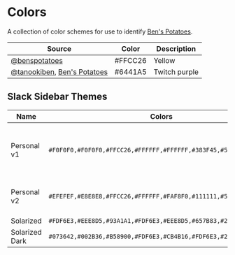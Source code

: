 # Colors

A collection of color schemes for use to identify [Ben's
Potatoes](http://benspotatoes.com).

| Source | Color | Description |
|--------|-------|-------------|
| [@benspotatoes](http://twitter.com/benspotatoes) | #FFCC26 | Yellow |
| [@tanookiben](http://twitter.com/tanookiben), [Ben's Potatoes](http://benspotatoes.com) | #6441A5 | Twitch purple | 

## Slack Sidebar Themes

| Name | Colors | Source | Notes |
|------|--------|--------|-------|
| Personal v1 | `#F0F0F0,#F0F0F0,#FFCC26,#FFFFFF,#FFFFFF,#383F45,#55ACEE,#6441A5` | | Ben's Potatoes, Twitter and Twitch brands |
| Personal v2 | `#EFEFEF,#E8E8E8,#FFCC26,#FFFFFF,#FAF8F0,#111111,#55ACEE,#6441A5` | | v1 + darker BG + tint hover |
| Solarized | `#FDF6E3,#EEE8D5,#93A1A1,#FDF6E3,#EEE8D5,#657B83,#2AA198,#DC322F` | [Gist](https://gist.github.com/mgreensmith/098897288f580b964ef8) | |
| Solarized Dark | `#073642,#002B36,#B58900,#FDF6E3,#CB4B16,#FDF6E3,#2AA198,#DC322F` | [Gist](https://gist.github.com/mgreensmith/098897288f580b964ef8) | |